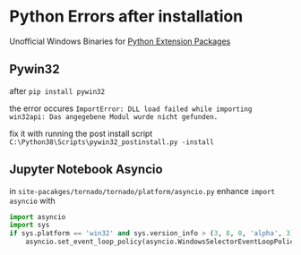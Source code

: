 
# Python Errors after installation

Unofficial Windows Binaries for [Python Extension Packages](https://www.lfd.uci.edu/~gohlke/pythonlibs/)

## Pywin32

after
`pip install pywin32`

the error occures
`ImportError: DLL load failed while importing win32api: Das angegebene Modul wurde nicht gefunden.`

fix it with running the post install script
`C:\Python38\Scripts\pywin32_postinstall.py -install`

## Jupyter Notebook Asyncio

in `site-pacakges/tornado/tornado/platform/asyncio.py` enhance `import asyncio` with

```python
import asyncio
import sys
if sys.platform == 'win32' and sys.version_info > (3, 8, 0, 'alpha', 3) :
    asyncio.set_event_loop_policy(asyncio.WindowsSelectorEventLoopPolicy())
```
